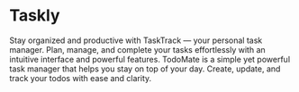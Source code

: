 # Taskly
Stay organized and productive with TaskTrack — your personal task manager. Plan, manage, and complete your tasks effortlessly with an intuitive interface and powerful features.  TodoMate is a simple yet powerful task manager that helps you stay on top of your day. Create, update, and track your todos with ease and clarity.
